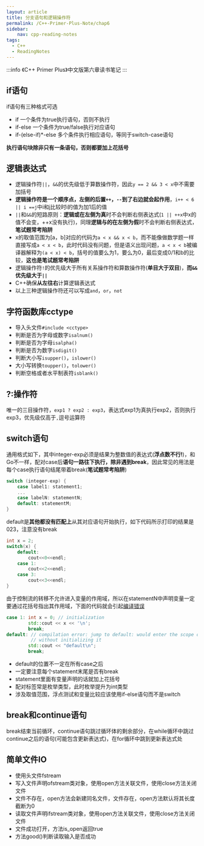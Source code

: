 ```yaml
---
layout: article
title: 分支语句和逻辑操作符
permalink: /C++-Primer-Plus-Note/chap6
sidebar:
    nav: cpp-reading-notes
tags:
  - C++
  - ReadingNotes
---
```

:::info
《C++ Primer Plus》中文版第六章读书笔记
:::

## if语句
if语句有三种格式可选
- if 一个条件为true执行语句，否则不执行
- if-else 一个条件为true/false执行对应语句
- if-(else-if)*-else 多个条件执行相应语句，等同于switch-case语句

**执行语句块除非只有一条语句，否则都要加上花括号**

## 逻辑表达式
- 逻辑操作符`||`，`&&`的优先级低于算数操作符，因此`y == 2 && 3 < x`中不需要加括号
- **逻辑操作符是一个顺序点，左侧的后置`++`，`--`到了右边就会起作用**，`i++ < 6 || i ==j`中i和j比较时i的值为加1后的值
- `||`和`&&`的短路原则：**逻辑或在左侧为真**时不会判断右侧表达式(`1 || ++x`中x的值不会变，++x没有执行)，同理**逻辑与的在左侧为假**时不会判断右侧表达式，**笔试题常考陷阱**
- x的取值范围为[a，b]对应的代码为`a < x && x < b`，而不能像做数学题一样直接写成`a < x < b`，此时代码没有问题，但是语义出现问题，`a < x < b`被编译器解释为`(a < x) < b`，括号的值要么为1，要么为0，最后变成0/1和b的比较，**这也是笔试题常考陷阱**
- 逻辑操作符`!`的优先级大于所有关系操作符和算数操作符(**单目大于双目**)，**而`&&`优先级大于`||`**
- C++确保**从左往右**计算逻辑表达式
- 以上三种逻辑操作符还可以写成`and`，`or`，`not`

## 字符函数库cctype
- 导入头文件`#include <cctype>`
- 判断是否为字母或数字`isalnum()`
- 判断是否为字母`isalpha()`
- 判断是否为数字`isdigit()`
- 判断大小写`isupper()`，`islower()`
- 大小写转换`toupper()`，`tolower()`
- 判断空格或者水平制表符`isblank()`

## ?:操作符
唯一的三目操作符，`exp1 ? exp2 : exp3`，表达式exp1为真执行exp2，否则执行exp3，优先级仅高于`,`逗号运算符

## switch语句
通用格式如下，其中integer-exp必须是结果为整数值的表达式(**浮点数不行!**)，和Go不一样，配对case后**语句一路往下执行，除非遇到break**，因此常见的用法是每个case执行语句结尾带着break(**笔试题常考陷阱**)
```cpp
switch (integer-exp) {
    case label1: statement1;
    ...
    case labelN: statementN;
    default: statementM;
}
```
default是**其他都没有匹配上**从其对应语句开始执行，如下代码所示打印的结果是023，注意没有break
```cpp
int x = 2;
switch(x) {
    default:
        cout<<0<<endl;
    case 1:
        cout<<2<<endl;
    case 3:
        cout<<3<<endl;
}
```
由于控制流的转移不允许进入变量的作用域，所以在statementN中声明变量一定要通过花括号指出其作用域，下面的代码就会引起[编译错误](https://en.cppreference.com/w/cpp/language/switch)
```cpp
case 1: int x = 0; // initialization
        std::cout << x << '\n';
        break;
default: // compilation error: jump to default: would enter the scope of 'x'
         // without initializing it
        std::cout << "default\n";
        break;
```
- default的位置不一定在所有case之后
- 一定要注意每个statement末尾是否有break
- statement里面有变量声明的话就加上花括号
- 配对标签常是枚举类型，此时枚举提升为int类型
- 涉及取值范围，浮点测试和变量比较应该使用if-else语句而不是switch

## break和continue语句
break结束当前循环，continue语句跳过循环体的剩余部分，在while循环中跳过continue之后的语句(可能包含更新表达式)，在for循环中跳到更新表达式处

## 简单文件IO
- 使用头文件fstream
- 写入文件声明ofstream类对象，使用open方法关联文件，使用close方法关闭文件
- 文件不存在，open方法会新建同名文件，文件存在，open方法默认将其长度截断为0
- 读取文件声明ifstream类对象，使用open方法关联文件，使用close方法关闭文件
- 文件成功打开，方法is_open返回true
- 方法good()判断读取输入是否成功